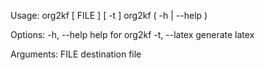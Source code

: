 Usage:
    org2kf [ FILE ] [ -t ]
    org2kf ( -h | --help )

Options:
    -h, --help              help for org2kf
	-t, --latex             generate latex
	
Arguments:
    FILE                    destination file
